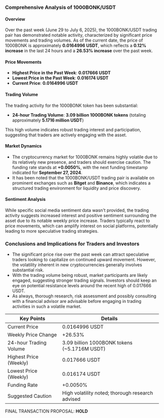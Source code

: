 ### Comprehensive Analysis of 1000BONK/USDT

#### Overview
Over the past week (June 29 to July 6, 2025), the 1000BONK/USDT trading pair has demonstrated notable activity, characterized by significant price movements and trading volumes. As of the current date, the price of 1000BONK is approximately **0.0164996 USDT**, which reflects a **0.12% increase** in the last 24 hours and a **26.53% increase** over the past week.

#### Price Movements
- **Highest Price in the Past Week**: **0.017666 USDT**
- **Lowest Price in the Past Week**: **0.016174 USDT**
- **Current Price**: **0.0164996 USDT**

#### Trading Volume
The trading activity for the 1000BONK token has been substantial:
- **24-hour Trading Volume**: **3.09 billion 1000BONK tokens** (totaling approximately **5.1716 million USDT**)

This high volume indicates robust trading interest and participation, suggesting that traders are actively engaging with the asset.

#### Market Dynamics
- The cryptocurrency market for 1000BONK remains highly volatile due to its relatively new presence, and traders should exercise caution. The funding rate stands at **+0.0050%**, with the next funding timestamp indicated for **September 27, 2024**.
- It has been noted that the 1000BONK/USDT trading pair is available on prominent exchanges such as **Bitget** and **Binance**, which indicates a structured trading environment for liquidity and price discovery.

#### Sentiment Analysis
While specific social media sentiment data wasn't provided, the trading activity suggests increased interest and positive sentiment surrounding the asset due to its notable weekly price increase. Traders typically react to price movements, which can amplify interest on social platforms, potentially leading to more speculative trading strategies.

### Conclusions and Implications for Traders and Investors
- The significant price rise over the past week can attract speculative traders looking to capitalize on continued upward movement. However, the volatility inherent in new cryptocurrencies generally involves substantial risk.
- With the trading volume being robust, market participants are likely engaged, suggesting stronger trading signals. Investors should keep an eye on potential resistance levels around the recent high of 0.017666 USDT.
- As always, thorough research, risk assessment and possibly consulting with a financial advisor are advisable before engaging in trading activities in such a volatile market.

| Key Points                     | Details                                     |
|-------------------------------|---------------------------------------------|
| Current Price                 | 0.0164996 USDT                             |
| Weekly Price Change           | +26.53%                                    |
| 24-hour Trading Volume        | 3.09 billion 1000BONK tokens (~5.1716M USDT) |
| Highest Price (Weekly)       | 0.017666 USDT                              |
| Lowest Price (Weekly)        | 0.016174 USDT                              |
| Funding Rate                  | +0.0050%                                   |
| Suggested Caution             | High volatility noted; thorough research advised |

FINAL TRANSACTION PROPOSAL: **HOLD**
